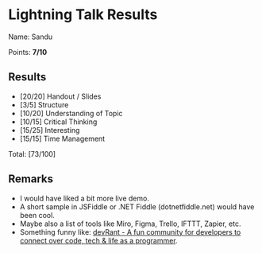 # Lightning Talk Results

Name: Sandu

Points: **7/10**

## Results

- [20/20] Handout / Slides
- [3/5] Structure
- [10/20] Understanding of Topic 
- [10/15] Critical Thinking
- [15/25] Interesting
- [15/15] Time Management

Total: [73/100]

## Remarks
- I would have liked a bit more live demo.
- A short sample in JSFiddle or .NET Fiddle (dotnetfiddle.net) would have been cool.
- Maybe also a list of tools like Miro, Figma, Trello, IFTTT, Zapier, etc.
- Something funny like: [devRant - A fun community for developers to connect over code, tech & life as a programmer](https://devrant.com/).
